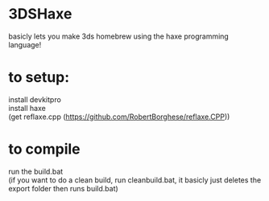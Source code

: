 # 3DSHaxe
basicly lets you make 3ds homebrew using the haxe programming language!

# to setup:

install devkitpro  
install haxe  
(get reflaxe.cpp (https://github.com/RobertBorghese/reflaxe.CPP))  

# to compile

run the build.bat  
(if you want to do a clean build, run cleanbuild.bat, it basicly just deletes the export folder then runs build.bat)